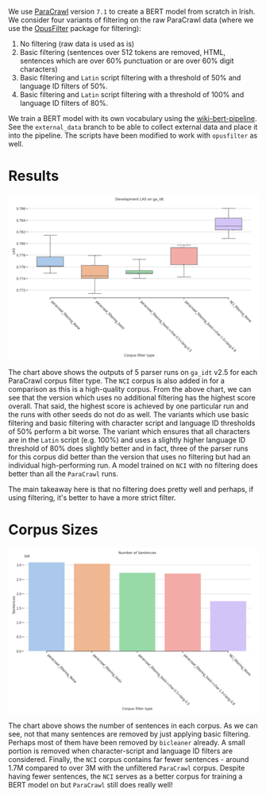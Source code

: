 We use [ParaCrawl](https://paracrawl.eu/) version `7.1` to create a BERT model from scratch in Irish.
We consider four variants of filtering on the raw ParaCrawl data (where we use the [OpusFilter](https://github.com/Helsinki-NLP/OpusFilter/tree/master/opusfilter) package for filtering):

1. No filtering (raw data is used as is)
2. Basic filtering (sentences over 512 tokens are removed, HTML, sentences which are over 60% punctuation or are over 60% digit characters)
3. Basic filtering and `Latin` script filtering with a threshold of 50% and language ID filters of 50%.
4. Basic filtering and `Latin` script filtering with a threshold of 100% and language ID filters of 80%.


We train a BERT model with its own vocabulary using the [wiki-bert-pipeline]().
See the `external_data` branch to be able to collect external data and place it into the pipeline.
The scripts have been modified to work with `opusfilter` as well.

# Results
<img src="/assets/images/ga_idt_paracrawl_NCI.png" style="display: block; margin: 0 auto" />

The chart above shows the outputs of 5 parser runs on `ga_idt` v2.5 for each ParaCrawl corpus filter type.
The `NCI` corpus is also added in for a comparison as this is a high-quality corpus.
From the above chart, we can see that the version which uses no additional filtering has the highest score overall. That said, the highest score is achieved by one particular run and the runs with other seeds do not do as well.
The variants which use basic filtering and basic filtering with character script and language ID thresholds of 50% perform a bit worse.
The variant which ensures that all characters are in the `Latin` script (e.g. 100%) and uses a slightly higher language ID threshold of 80% does slightly better and in fact, three of the parser runs for this corpus did better than the version that uses no filtering but had an individual high-performing run.
A model trained on `NCI` with no filtering does better than all the `ParaCrawl` runs.

The main takeaway here is that no filtering does pretty well and perhaps, if using filtering, it's better to have a more strict filter.

# Corpus Sizes
<img src="/assets/images/ga_idt_paracrawl_NCI_sizes.png" style="display: block; margin: 0 auto" />

The chart above shows the number of sentences in each corpus.
As we can see, not that many sentences are removed by just applying basic filtering. Perhaps most of them have been removed by `bicleaner` already.
A small portion is removed when character-script and language ID filters are considered.
Finally, the `NCI` corpus contains far fewer sentences - around 1.7M compared to over 3M with the unfiltered `ParaCrawl` corpus.
Despite having fewer sentences, the `NCI` serves as a better corpus for training a BERT model on but `ParaCrawl` still does really well!



